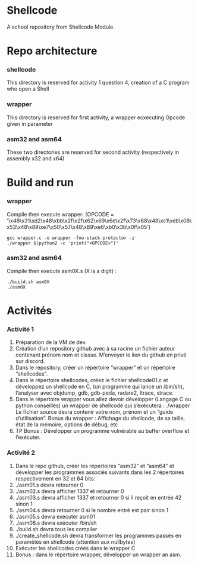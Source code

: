 # Shellcode
A school repository from Shellcode Module.

# Repo architecture
### shellcode
This directory is reserved for activity 1 question 4, creation of a C program who open a Shell 
### wrapper
This directory is reserved for first activity, a wrapper ecxecuting Opcode given in parameter
     
### asm32 and asm64
These two directories are reserved for second activity (respectively in assembly x32 and x64) 

# Build and run
### wrapper
Compile then execute wrapper: 
(OPCODE = '\x48\x31\xd2\x48\xbb\x2f\x2f\x62\x69\x6e\x2f\x73\x68\x48\xc1\xeb\x08\x53\x48\x89\xe7\x50\x57\x48\x89\xe6\xb0\x3b\x0f\x05')
```console
gcc wrapper.c -o wrapper -fno-stack-protector -z
./wrapper $(python2 -c 'print("<OPCODE>")'
```
### asm32 and asm64
Compile then execute asm0X.s (X is a digit) : 
```console
./build.sh asm0X
./asm0X
```
# Activités
### Activité 1
1. Préparation de la VM de dev.
2. Création d’un repository github avec à sa racine un fichier auteur contenant prénom nom et classe.
M’envoyer le lien du github en privé sur discord.
3. Dans le repository, créer un répertoire “wrapper” et un répertoire “shellcodes”.
4. Dans le répertoire shellcodes, créez le fichier shellcode01.c et développez un shellcode en C, (un
programme qui lance un /bin/sh), l’analyser avec objdump, gdb, gdb-peda, radare2, ltrace, strace.
5. Dans le répertoire wrapper vous allez devoir développer (Langage C ou python conseillés) un wrapper
de shellcode qui s’exécutera : ./wrapper <shellcode>
Le fichier source devra contenir votre nom, prénom et un “guide d’utilisation”.
Bonus du wrapper : Affichage du shellcode, de sa taille, état de la mémoire, options de débug, etc
6. TP Bonus : Développer un programme vulnérable au buffer overflow et l’exécuter.

### Activité 2
1. Dans le repo github, créer les répertoires “asm32” et “asm64” et développer les programmes associés suivants dans les 2 répertoires respectivement en 32 et 64 bits:
2. ./asm01.s devra retourner 0
3. ./asm02.s devra afficher 1337 et retourner 0
4. ./asm03.s devra afficher 1337 et retourner 0 si il reçoit en entrée 42 sinon 1
5. ./asm04.s devra retourner 0 si le nombre entré est pair sinon 1
6. ./asm05.s devra exécuter asm01
7. ./asm06.s devra exécuter /bin/sh
8. ./build.sh devra tous les compiler
9. ./create_shellcode.sh devra transformer les programmes passés en paramètes en
shellcode (attention aux nullbytes)
10. Exécuter les shellcodes créés dans le wrapper C
11. Bonus : dans le répertoire wrapper, développer un wrapper an asm.
